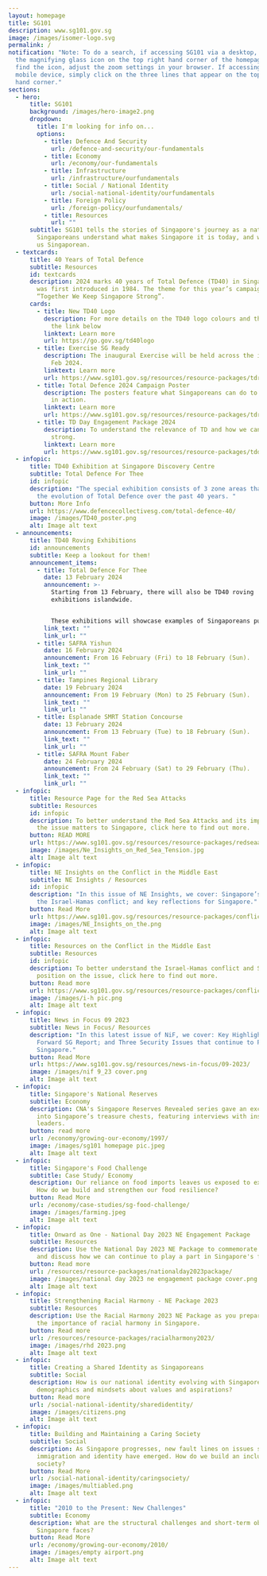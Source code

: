 ```yaml
---
layout: homepage
title: SG101
description: www.sg101.gov.sg
image: /images/isomer-logo.svg
permalink: /
notification: "Note: To do a search, if accessing SG101 via a desktop, click on
  the magnifying glass icon on the top right hand corner of the homepage. To
  find the icon, adjust the zoom settings in your browser. If accessing via a
  mobile device, simply click on the three lines that appear on the top right
  hand corner."
sections:
  - hero:
      title: SG101
      background: /images/hero-image2.png
      dropdown:
        title: I'm looking for info on...
        options:
          - title: Defence And Security
            url: /defence-and-security/our-fundamentals
          - title: Economy
            url: /economy/our-fundamentals
          - title: Infrastructure
            url: /infrastructure/ourfundamentals
          - title: Social / National Identity
            url: /social-national-identity/ourfundamentals
          - title: Foreign Policy
            url: /foreign-policy/ourfundamentals/
          - title: Resources
            url: ""
      subtitle: SG101 tells the stories of Singapore's journey as a nation, and helps
        Singaporeans understand what makes Singapore it is today, and what makes
        us Singaporean.
  - textcards:
      title: 40 Years of Total Defence
      subtitle: Resources
      id: textcards
      description: 2024 marks 40 years of Total Defence (TD40) in Singapore, since it
        was first introduced in 1984. The theme for this year’s campaign is
        “Together We Keep Singapore Strong”.
      cards:
        - title: New TD40 Logo
          description: For more details on the TD40 logo colours and their usage, click
            the link below
          linktext: Learn more
          url: https://go.gov.sg/td40logo
        - title: Exercise SG Ready
          description: The inaugural Exercise will be held across the island from 15 to 29
            Feb 2024.
          linktext: Learn more
          url: https://www.sg101.gov.sg/resources/resource-packages/tdresources/
        - title: Total Defence 2024 Campaign Poster
          description: The posters feature what Singaporeans can do to put Total Defence
            in action.
          linktext: Learn more
          url: https://www.sg101.gov.sg/resources/resource-packages/tdresources/
        - title: TD Day Engagement Package 2024
          description: To understand the relevance of TD and how we can keep Singapore
            strong.
          linktext: Learn more
          url: https://www.sg101.gov.sg/resources/resource-packages/tdday2024/
  - infopic:
      title: TD40 Exhibition at Singapore Discovery Centre
      subtitle: Total Defence For Thee
      id: infopic
      description: "The special exhibition consists of 3 zone areas that reflects on
        the evolution of Total Defence over the past 40 years. "
      button: More Info
      url: https://www.defencecollectivesg.com/total-defence-40/
      image: /images/TD40_poster.png
      alt: Image alt text
  - announcements:
      title: TD40 Roving Exhibitions
      id: announcements
      subtitle: Keep a lookout for them!
      announcement_items:
        - title: Total Defence For Thee
          date: 13 February 2024
          announcement: >-
            Starting from 13 February, there will also be TD40 roving
            exhibitions islandwide.


            These exhibitions will showcase examples of Singaporeans putting TD into action and adopt a storytelling approach to inspire Singaporeans to continue playing their part to keep Singapore prepared and strong.
          link_text: ""
          link_url: ""
        - title: SAFRA Yishun
          date: 16 February 2024
          announcement: From 16 February (Fri) to 18 February (Sun).
          link_text: ""
          link_url: ""
        - title: Tampines Regional Library
          date: 19 February 2024
          announcement: From 19 February (Mon) to 25 February (Sun).
          link_text: ""
          link_url: ""
        - title: Esplanade SMRT Station Concourse
          date: 13 February 2024
          announcement: From 13 February (Tue) to 18 February (Sun).
          link_text: ""
          link_url: ""
        - title: SAFRA Mount Faber
          date: 24 February 2024
          announcement: From 24 February (Sat) to 29 February (Thu).
          link_text: ""
          link_url: ""
  - infopic:
      title: Resource Page for the Red Sea Attacks
      subtitle: Resources
      id: infopic
      description: To better understand the Red Sea Attacks and its impacts, and why
        the issue matters to Singapore, click here to find out more.
      button: READ MORE
      url: https://www.sg101.gov.sg/resources/resource-packages/redseaattacks/
      image: /images/Ne_Insights_on_Red_Sea_Tension.jpg
      alt: Image alt text
  - infopic:
      title: NE Insights on the Conflict in the Middle East
      subtitle: NE Insights / Resources
      id: infopic
      description: "In this issue of NE Insights, we cover: Singapore’s position on
        the Israel-Hamas conflict; and key reflections for Singapore."
      button: Read More
      url: https://www.sg101.gov.sg/resources/resource-packages/conflictmiddleeast/
      image: /images/NE_Insights_on_the.png
      alt: Image alt text
  - infopic:
      title: Resources on the Conflict in the Middle East
      subtitle: Resources
      id: infopic
      description: To better understand the Israel-Hamas conflict and Singapore’s
        position on the issue, click here to find out more.
      button: Read more
      url: https://www.sg101.gov.sg/resources/resource-packages/conflictmiddleeast/
      image: /images/i-h pic.png
      alt: Image alt text
  - infopic:
      title: News in Focus 09 2023
      subtitle: News in Focus/ Resources
      description: "In this latest issue of NiF, we cover: Key Highlights from the
        Forward SG Report; and Three Security Issues that continue to Preoccupy
        Singapore."
      button: Read More
      url: https://www.sg101.gov.sg/resources/news-in-focus/09-2023/
      image: /images/nif 9_23 cover.png
      alt: Image alt text
  - infopic:
      title: Singapore's National Reserves
      subtitle: Economy
      description: CNA's Singapore Reserves Revealed series gave an exclusive peek
        into Singapore’s treasure chests, featuring interviews with insiders and
        leaders.
      button: read more
      url: /economy/growing-our-economy/1997/
      image: /images/sg101 homepage pic.jpeg
      alt: Image alt text
  - infopic:
      title: Singapore's Food Challenge
      subtitle: Case Study/ Economy
      description: Our reliance on food imports leaves us exposed to external forces.
        How do we build and strengthen our food resilience?
      button: Read More
      url: /economy/case-studies/sg-food-challenge/
      image: /images/farming.jpeg
      alt: Image alt text
  - infopic:
      title: Onward as One - National Day 2023 NE Engagement Package
      subtitle: Resources
      description: Use the National Day 2023 NE Package to commemorate National Day
        and discuss how we can continue to play a part in Singapore's future.
      button: Read more
      url: /resources/resource-packages/nationalday2023package/
      image: /images/national day 2023 ne engagement package cover.png
      alt: Image alt text
  - infopic:
      title: Strengthening Racial Harmony - NE Package 2023
      subtitle: Resources
      description: Use the Racial Harmony 2023 NE Package as you prepare to discuss
        the importance of racial harmony in Singapore.
      button: Read more
      url: /resources/resource-packages/racialharmony2023/
      image: /images/rhd 2023.png
      alt: Image alt text
  - infopic:
      title: Creating a Shared Identity as Singaporeans
      subtitle: Social
      description: How is our national identity evolving with Singapore’s changing
        demographics and mindsets about values and aspirations?
      button: Read more
      url: /social-national-identity/sharedidentity/
      image: /images/citizens.png
      alt: Image alt text
  - infopic:
      title: Building and Maintaining a Caring Society
      subtitle: Social
      description: As Singapore progresses, new fault lines on issues such as class,
        immigration and identity have emerged. How do we build an inclusive
        society?
      button: Read More
      url: /social-national-identity/caringsociety/
      image: /images/multiabled.png
      alt: Image alt text
  - infopic:
      title: "2010 to the Present: New Challenges"
      subtitle: Economy
      description: What are the structural challenges and short-term obstacles that
        Singapore faces?
      button: Read More
      url: /economy/growing-our-economy/2010/
      image: /images/empty airport.png
      alt: Image alt text
---
```

